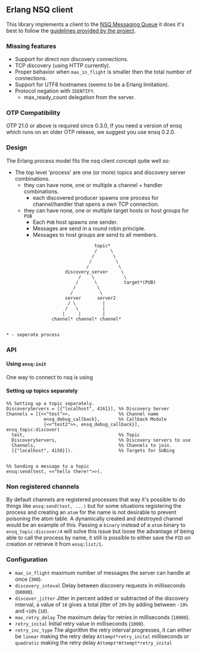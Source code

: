 ## Erlang NSQ client
This library implements a client to the [NSQ Messaging Queue](http://bitly.github.io/nsq/) it does it's best to follow the [guidelines provided by the project](http://bitly.github.io/nsq/clients/building_client_libraries.html).

### Missing features

- Support for direct non discovery connections.
- TCP discovery (using HTTP currently).
- Proper behavior when `max_in_flight` is smaller then the total number of connections.
- Support for UTF8 hostnames (seems to be a Erlang limitation).
- Protocol negation with `IDENTIFY`.
	- max_ready_count delegation from the server.

### OTP Compatibility

OTP 21.0 or above is required since 0.3.0,
If you need a version of ensq which runs on an older OTP release,
we suggest you use ensq 0.2.0.

### Design
The Erlang process model fits the nsq client concept quite well so:
 - The top level 'process' are one (or more) topics and discovery server combinations.
 	- they can have none, one or multiple a channel + handler combinations.
 		- each discovered producer spawns one process for channel/handler that opens a own TCP connection.
 	- they can have none, one or multiple target hosts or host groups for `PUB`
	 	- Each `PUB` host spawns one sender.
	 	- Messages are send in a round robin principle.
	 	- Messages to host groups are send to all members.


```
                                 topic*
                                 /     \
                                /       \
                               /         \
                              /           \
                      discovery_server     \
                           /    \           \
                          /      \          target*(PUB)
                         /        \
                        /          \
                      server      server2
                       / \          |
                      /   \         |
                     |     |        |
                 channel* channel* channel*


* - seperate process
```

### API

#### Using `ensq:init`
One way to connect to nsq is using

#### Setting up topics separately
```
%% Setting up a topic separately.
DiscoveryServers = [{"localhost", 4161}], %% Discovery Server
Channels = [{<<"test">>,                  %% Channel name
			  ensq_debug_callback},       %% Callback Module
			  {<<"test2">>, ensq_debug_callback}],
ensq_topic:discover(
  test,                                   %% Topic
  DiscoveryServers,                       %% Discovery servers to use
  Channels,                               %% Channels to join.
  [{"localhost", 4150}]).                 %% Targets for SUBing


%% Sending a message to a topic
ensq:send(test, <<"hello there!">>).
```

### Non registered channels
By default channels are registered processes that way it's possible to do things like `ensq:send(test, ...)` but for some situations registering the process and creating an `atom` for the name is not desirable to prevent poisoning the atom table. A dynamically created and destroyed channel would be an example of this. Passing a `binary` instead of a `atom` binary to `ensq_topic:discover/4` will solve this issue but loose the advantage of being able to call the process by name, it still is possible to either save the `PID` on creation or retrieve it from `ensq:list/1`.

### Configuration

- `max_in_flight` maximum number of messages the server can handle at once (`300`).
- `discovery_inteval` Delay between discovery requests in milliseconds (`60000`).
- `discover_jitter` Jitter in percent added or subtracted of the discovery interval, a value of `10` gives a total jitter of `20%` by adding between `-10%` and `+10%` (`10`).
- `max_retry_delay` The maximum delay for retries in milliseconds (`10000`).
- `retry_inital` Initial retry value in milliseconds (`1000`).
- `retry_inc_type` The algorithm the retry interval progresses, it can either be `linear` making the retry delay `Attempt*retry_inital` milliseconds or `quadratic` making the retry delay `Attempt*Attempt*retry_inital`
